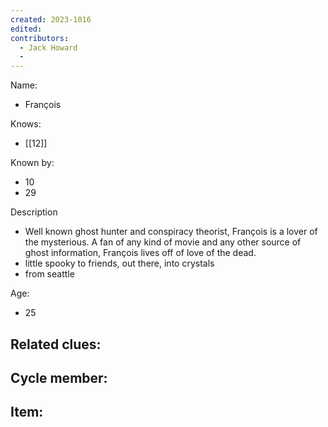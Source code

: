 ```yaml
---
created: 2023-1016
edited:
contributors:
  - Jack Howard
  - 
---
```


Name:
- François

Knows:
- [[12]]

Known by:
- 10
- 29

Description
- Well known ghost hunter and conspiracy theorist, François is a lover of the mysterious. A fan of any kind of movie and any other source of ghost information, François lives off of love of the dead.
- little spooky to friends, out there, into crystals
- from seattle

Age:
- 25

Related clues:
- 
Cycle member:
- 
Item:
- 




